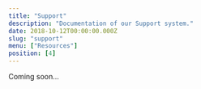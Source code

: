 ```yaml
---
title: "Support"
description: "Documentation of our Support system."
date: 2018-10-12T00:00:00.000Z
slug: "support"
menu: ["Resources"]
position: [4]
---
```

Coming soon...

